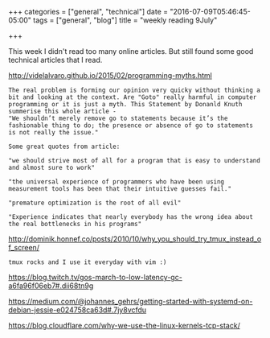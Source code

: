 +++
categories = ["general", "technical"]
date = "2016-07-09T05:46:45-05:00"
tags = ["general", "blog"]
title = "weekly reading 9July"

+++

This week I didn't read too many online articles. But still found some good technical articles that I read.

http://videlalvaro.github.io/2015/02/programming-myths.html

	The real problem is forming our opinion very quicky without thinking a bit and looking at the context. Are "Goto" really harmful in computer programming or it is just a myth. This Statement by Donanld Knuth summerise this whole article -
	"We shouldn’t merely remove go to statements because it’s the fashionable thing to do; the presence or absence of go to statements is not really the issue."

	Some great quotes from article:

	"we should strive most of all for a program that is easy to understand and almost sure to work"

	"the universal experience of programmers who have been using measurement tools has been that their intuitive guesses fail."

	"premature optimization is the root of all evil"

	"Experience indicates that nearly everybody has the wrong idea about the real bottlenecks in his programs"


http://dominik.honnef.co/posts/2010/10/why_you_should_try_tmux_instead_of_screen/

	tmux rocks and I use it everyday with vim :)

https://blog.twitch.tv/gos-march-to-low-latency-gc-a6fa96f06eb7#.dii68tn9g

https://medium.com/@johannes_gehrs/getting-started-with-systemd-on-debian-jessie-e024758ca63d#.7jy8vcfdu

https://blog.cloudflare.com/why-we-use-the-linux-kernels-tcp-stack/

